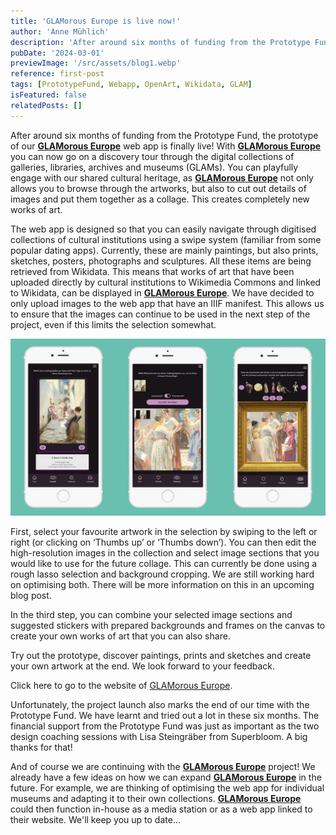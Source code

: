 ```yaml
---
title: 'GLAMorous Europe is live now!'
author: 'Anne Mühlich'
description: 'After around six months of funding from the Prototype Fund, the prototype of our GLAMorous Europe web app is finally live! With GLAMorous Europe you can go now on a discovery tour through the digital collections of galleries, libraries, archives and museums (GLAMs).'
pubDate: '2024-03-01'
previewImage: '/src/assets/blog1.webp'
reference: first-post
tags: [PrototypeFund, Webapp, OpenArt, Wikidata, GLAM]
isFeatured: false
relatedPosts: []
---
```


After around six months of funding from the Prototype Fund, the prototype of our <a href='/projects/glamorous-europe/'>**GLAMorous Europe**</a> web app is finally live! With <a href='/projects/glamorous-europe/'>**GLAMorous Europe**</a> you can now go on a discovery tour through the digital collections of galleries, libraries, archives and museums (GLAMs). You can playfully engage with our shared cultural heritage, as <a href='/projects/glamorous-europe/'>**GLAMorous Europe**</a> not only allows you to browse through the artworks, but also to cut out details of images and put them together as a collage. This creates completely new works of art.

The web app is designed so that you can easily navigate through digitised collections of cultural institutions using a swipe system (familiar from some popular dating apps). Currently, these are mainly paintings, but also prints, sketches, posters, photographs and sculptures. All these items are being retrieved from Wikidata. This means that works of art that have been uploaded directly by cultural institutions to Wikimedia Commons and linked to Wikidata, can be displayed in <a href='/projects/glamorous-europe/'>**GLAMorous Europe**</a>. We have decided to only upload images to the web app that have an IIIF manifest. This allows us to ensure that the images can continue to be used in the next step of the project, even if this limits the selection somewhat.

![GLAMorous Europe](/src/assets/glam1.webp)

First, select your favourite artwork in the selection by swiping to the left or right (or clicking on ‘Thumbs up’ or ‘Thumbs down’). You can then edit the high-resolution images in the collection and select image sections that you would like to use for the future collage. This can currently be done using a rough lasso selection and background cropping. We are still working hard on optimising both. There will be more information on this in an upcoming blog post.

In the third step, you can combine your selected image sections and suggested stickers with prepared backgrounds and frames on the canvas to create your own works of art that you can also share.

Try out the prototype, discover paintings, prints and sketches and create your own artwork at the end. We look forward to your feedback.

Click here to go to the website of [GLAMorous Europe](https://www.glam-europe.de/en).

Unfortunately, the project launch also marks the end of our time with the Prototype Fund. We have learnt and tried out a lot in these six months. The financial support from the Prototype Fund was just as important as the two design coaching sessions with Lisa Steingräber from Superbloom. A big thanks for that!

And of course we are continuing with the <a href='/projects/glamorous-europe/'>**GLAMorous Europe**</a> project! We already have a few ideas on how we can expand <a href='/projects/glamorous-europe/'>**GLAMorous Europe**</a> in the future. For example, we are thinking of optimising the web app for individual museums and adapting it to their own collections. <a href='/projects/glamorous-europe/'>**GLAMorous Europe**</a> could then function in-house as a media station or as a web app linked to their website. We'll keep you up to date...
